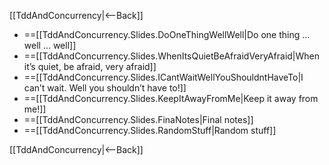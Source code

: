 [[TddAndConcurrency|<--Back]]

* ==[[TddAndConcurrency.Slides.DoOneThingWellWell|Do one thing … well … well]]
* ==[[TddAndConcurrency.Slides.WhenItsQuietBeAfraidVeryAfraid|When it’s quiet, be afraid, very afraid]]
* ==[[TddAndConcurrency.Slides.ICantWaitWellYouShouldntHaveTo|I can’t wait. Well you shouldn’t have to!]]
* ==[[TddAndConcurrency.Slides.KeepItAwayFromMe|Keep it away from me!]]
* ==[[TddAndConcurrency.Slides.FinaNotes|Final notes]]
* ==[[TddAndConcurrency.Slides.RandomStuff|Random stuff]]

[[TddAndConcurrency|<--Back]]